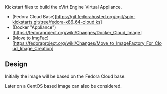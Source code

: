 
Kickstart files to build the oVirt Engine Virtual Appliance.

* (Fedora Cloud Base)[https://git.fedorahosted.org/cgit/spin-kickstarts.git/tree/fedora-x86_64-cloud.ks]
* (Docker "Appliance")[https://fedoraproject.org/wiki/Changes/Docker_Cloud_Image]
* (Move to ImgFac)[https://fedoraproject.org/wiki/Changes/Move_to_ImageFactory_For_Cloud_Image_Creation]


Design
------

Initially the image will be based on the Fedora Cloud base.

Later on a CentOS based image can also be considered.
